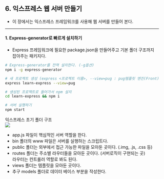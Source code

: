 ## 6. 익스프레스 웹 서버 만들기
- 이 장에서는 익스프레스 프레임워크를 사용해 웹 서버를 만들어 본다.
---

#### 1. Express-generator로 빠르게 설치하기
- Express 프레임워크에 필요한 package.json을 만들어주고 기본 폴더 구조까지 잡아주는 패키지다.
```bash
# Express-generator를 전역 설치한다. (-g옵션)
npm i -g express-generator

# 새 프로젝트 생성 (express <프로젝트 이름>, --view=pug : pug템플릿 엔진(Front) 사용)
express learn-express --view=pug

# 생성된 프로젝트로 들어가서 npm 설치
cd learn-express && npm i

# 서버 실행하기
npm start
```
익스프레스 초기 폴더 구조  
<img src="https://user-images.githubusercontent.com/26129338/89754717-e28f6300-db17-11ea-9508-354c8246fa06.PNG">
- app.js 파일이 핵심적인 서버 역할을 한다.
- bin 폴더의 www 파일은 서버를 실행하는 스크립트다.
- public 폴더는 외부에서 접근 가능한 파일을 모아둔 곳이다. (.img, .js, .css 등)
- routes 폴더는 주소별 라우터들을 모아둔 곳이다. (서버로직이 구현되는 곳)  
라우터는 컨트롤러 역할로 봐도 된다.
- views 폴더는 템플릿을 모아둔 곳이다.
- 추구 models 폴더로 데이터 베이스 부분을 작성한다.